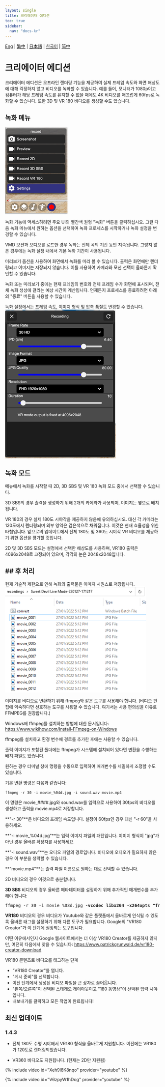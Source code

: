 ```yaml
---
layout: single
title: 크리에이터 에디션
toc: true
sidebar:
  nav: "docs-kr"
---
```

[Eng](/kr/dancexr/creator) | [繁中](/tw/kr/dancexr/creator) | [日本語](/jp/kr/dancexr/creator) | [한국어](/kr/kr/dancexr/creator) | [简中](/zh/kr/dancexr/creator)


# 크리에이터 에디션

크리에이터 에디션은 오프라인 렌더링 기능을 제공하여 실제 프레임 속도와 화면 해상도에 대해 걱정하지 않고 비디오를 녹화할 수 있습니다. 예를 들어, 모니터가 1080p이고 컴퓨터가 해당 프레임 속도를 유지할 수 없을 때에도 4K 비디오를 매끄럽게 60fps로 녹화할 수 있습니다. 또한 3D 및 VR 180 비디오를 생성할 수도 있습니다.

## 녹화 메뉴

![녹화 메뉴](/images/record_menu.png)

녹화 기능에 액세스하려면 주요 UI의 빨간색 원형 "녹화" 버튼을 클릭하십시오. 그런 다음 녹화 메뉴에서 원하는 옵션을 선택하여 녹화 프로세스를 시작하거나 녹화 설정을 변경할 수 있습니다.

VMD 모션과 오디오를 로드한 경우 녹화는 전체 곡의 기간 동안 지속됩니다. 그렇지 않은 경우에는 녹화 설정 내에서 기본 녹화 기간이 사용됩니다.

미리보기 옵션을 사용하여 화면에서 녹화를 미리 볼 수 있습니다. 출력은 화면에만 렌더링되고 이미지는 저장되지 않습니다. 이를 사용하여 카메라와 모션 선택이 올바른지 확인할 수 있습니다.

녹화 또는 미리보기 중에는 현재 프레임의 번호와 전체 프레임 수가 화면에 표시되며, 전체 녹화 생성에 걸리는 예상 시간이 계산됩니다. 언제든지 프로세스를 종료하려면 아래의 "종료" 버튼을 사용할 수 있습니다.

녹화 설정에서는 프레임 속도, 이미지 형식 및 압축 품질도 변경할 수 있습니다.
![녹화 설정](/images/record_setting.png)

## 녹화 모드

메뉴에서 녹화를 시작할 때 2D, 3D SBS 및 VR 180 녹화 모드 중에서 선택할 수 있습니다.

3D SBS의 경우 출력을 생성하기 위해 2개의 카메라가 사용되며, 이미지는 옆으로 배치됩니다.

VR 180의 경우 실제 180도 시야각을 제공하지 않음에 유의하십시오. 대신 각 카메라는 120도에서 렌더링되며 외부 영역은 검은색으로 채워집니다. 이것은 현재 효율성을 위한 타협입니다. 앞으로의 업데이트에서 전체 180도 및 360도 시야각 VR 비디오를 제공하기 위한 옵션을 평가할 것입니다.

2D 및 3D SBS 모드는 설정에서 선택한 해상도를 사용하며, VR180 출력은 4096x2048로 고정되어 있으며, 각각의 눈은 2048x2048입니다.
## ## 후 처리

현재 기술적 제한으로 인해 녹화의 출력물은 이미지 시퀀스로 저장됩니다.
![녹화 이미지](/images/record_images.png)

이미지를 비디오로 변환하기 위해 ffmpeg와 같은 도구를 사용해야 합니다. (비디오 편집에 익숙하다면 선호하는 도구를 사용할 수 있습니다. 여기서는 사용 편의성을 이유로 FFMPEG를 권장합니다.)

Windows에 ffmpeg를 설치하는 방법에 대한 문서입니다: https://www.wikihow.com/Install-FFmpeg-on-Windows

ffmpeg를 설치하고 환경 변수에 경로를 추가한 후에는 사용할 수 있습니다.

출력 이미지가 포함된 폴더에는 ffmpeg가 시스템에 설치되어 있다면 변환을 수행하는 배치 파일도 있습니다.

원하는 경우 터미널 창에 명령을 수동으로 입력하여 매개변수를 세밀하게 조정할 수도 있습니다.

기본 변환 명령은 다음과 같습니다:
```
ffmpeg -r 30 -i movie_%04d.jpg -i sound.wav movie.mp4
```

이 명령은 movie_####.jpg와 sound.wav를 입력으로 사용하여 30fps의 비디오를 생성하고 출력을 movie.mp4로 저장합니다.

**"-r 30"**은 비디오의 프레임 속도입니다. 설정이 60fps인 경우 대신 "-r 60"을 사용하세요.

**"-i movie_%04d.jpg"**는 입력 이미지 파일의 패턴입니다. 이미지 형식이 "jpg"가 아닌 경우 올바른 확장자를 사용하세요.

**"-i sound.wav"**는 오디오 파일의 경로입니다. 비디오에 오디오가 필요하지 않은 경우 이 부분을 생략할 수 있습니다.

**"movie.mp4"**는 출력 파일 이름으로 원하는 대로 선택할 수 있습니다.


2D 비디오의 경우 이것으로 충분합니다.

**3D SBS** 비디오의 경우 올바른 메타데이터를 설정하기 위해 추가적인 매개변수를 추가해야 합니다:
<pre>
ffmpeg -r 30 -i movie_%03d.jpg <b>-vcodec libx264 -x264opts "frame-packing=3"</b> movie.mp4
</pre>

**VR180** 비디오의 경우 비디오가 Youtube와 같은 플랫폼에서 올바르게 인식될 수 있도록 올바른 태그를 설정하기 위해 다른 도구가 필요합니다. Google의 "VR180 Creator"가 이 단계에 권장되는 도구입니다.

어떤 이유에서인지 Google 웹사이트에서는 더 이상 VR180 Creator를 제공하지 않지만, 여전히 다음에서 찾을 수 있습니다: https://www.patrickgrunwald.de/vr180-creator-download

VR180 콘텐츠로 비디오를 태그하는 단계
* "VR180 Creator"를 엽니다.
* "게시 준비"를 선택합니다.
* 이전 단계에서 생성된 비디오 파일을 큰 상자로 끌어옵니다.
* "왼쪽/오른쪽"이 선택된 스테레오 레이아웃이고 "180 동영상"이 선택된 입력 시야입니다.
* 내보내기를 클릭하고 모든 작업이 완료됩니다!

## 최신 업데이트
### 1.4.3
* 전체 180도 수평 시야에서 VR180 형식을 올바르게 지원합니다. 이전에는 VR180가 120도로 렌더링되었습니다.

* VR360 비디오도 지원됩니다. (현재는 2D만 지원됨)

{% include video id="Xeh9l8K8nqo" provider="youtube" %}

{% include video id="V6zpyW1hDog" provider="youtube" %}